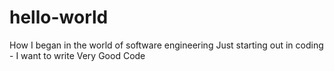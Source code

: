 # hello-world
How I began in the world of software engineering
Just starting out in coding - I want to write Very Good Code
